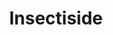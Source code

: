 ---
ee_id: '8'
site: '1'
type: '2'
url: 1991-001-insectiside
title: Insectiside
year: '1991'
display_year: '1991'
medium: Video
dims:
pitch: "​Live concert by my sister and I's band."
ps: "​Yeah,....this is how we used to spend our time in the suburbs of Buffalo New
  York. "
live_url:
related:
youtube: https://www.youtube.com/playlist?list=PLIVciZ6unaZRXnGdIy4PaG-tbbj-T6bkz
related_code:
imgs: insectiside-1991-001-still-3-database-ih.jpg
subheading:
download:
add_credit:
commission:
layout: things-i-made
---